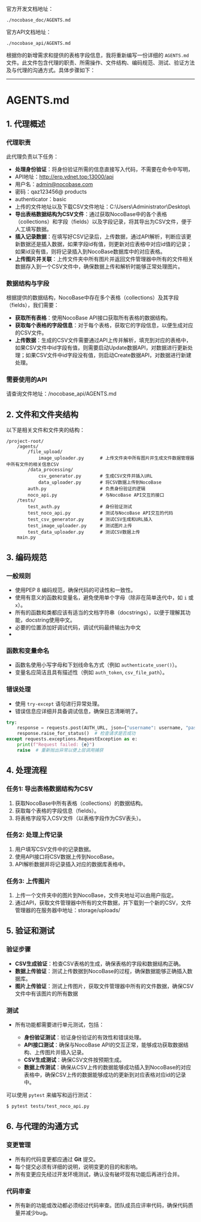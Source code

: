 官方开发文档地址：
```
./nocobase_doc/AGENTS.md
```
官方API文档地址：
```
./nocobase_api/AGENTS.md
```
根据你的新增需求和提供的表格字段信息，我将重新编写一份详细的 `AGENTS.md` 文件。此文件包含代理的职责、所需操作、文件结构、编码规范、测试、验证方法及与代理的沟通方式。具体步骤如下：

---

# AGENTS.md

## 1. 代理概述

### 代理职责

此代理负责以下任务：
* **处理身份验证**：将身份验证所需的信息直接写入代码，不需要在命令中写明，
*   API地址：http://erp.vdnet.top:13000/api
*   用户名：admin@nocobase.com
*   密码：qaz123456@ products
*   authenticator：basic
*   上传的文件地址以及下载CSV文件地址：C:\Users\Administrator\Desktop\
* **导出表格数据结构为CSV文件**：通过获取NocoBase中的各个表格（collections）和字段（fields）以及字段记录，将其导出为CSV文件，便于人工填写数据。
* **插入记录数据**：在填写好CSV记录后，上传数据，通过API解析，判断应该更新数据还是插入数据，如果字段id有值，则更新对应表格中对应id值的记录；如果id没有值，则将记录插入到NocoBase数据库中的对应表格。
* **上传图片并关联**：上传文件夹中所有图片并返回文件管理器中所有的文件相关数据存入到一个CSV文件中，确保数据上传和解析时能够正常处理图片。

### 数据结构与字段

根据提供的数据结构，NocoBase中存在多个表格（collections）及其字段（fields），我们需要：
* **获取所有表格**：使用NocoBase API接口获取所有表格的数据结构。
* **获取每个表格的字段信息**：对于每个表格，获取它的字段信息，以便生成对应的CSV文件。
* **上传数据**：生成的CSV文件需要通过API上传并解析，填充到对应的表格中，如果CSV文件中id字段有值，则需要启动Update数据API，对数据进行更新处理；如果CSV文件中id字段没有值，则启动Create数据API，对数据进行新建处理。

### 需要使用的API

请查询文件地址：/nocobase_api/AGENTS.md

## 2. 文件和文件夹结构

以下是相关文件和文件夹的结构：

```
/project-root/
    /agents/
        /file_upload/
            image_uploader.py      # 上传文件夹中所有图片并生成文件数据管理器中所有文件的相关信息CSV
        /data_processing/
            csv_generator.py       # 生成CSV文件并插入URL
            data_uploader.py       # 将CSV数据上传到NocoBase
        auth.py                    # 负责身份验证的逻辑
        noco_api.py                # 与NocoBase API交互的接口
    /tests/
        test_auth.py               # 身份验证测试
        test_noco_api.py           # 测试与NocoBase API交互的代码
        test_csv_generator.py      # 测试CSV生成和URL插入
        test_image_uploader.py     # 测试图片上传
        test_data_uploader.py      # 测试CSV数据上传
    main.py
```

## 3. 编码规范

### 一般规则

* 使用PEP 8 编码规范，确保代码的可读性和一致性。
* 使用有意义的函数和变量名，避免使用单个字母（除非在简单迭代中，如 `i` 或 `x`）。
* 所有的函数和类都应该有适当的文档字符串（docstrings），以便于理解其功能，docstring使用中文。
* 必要的位置添加好调试代码，调试代码最终输出为中文
* 
### 函数和变量命名

* 函数名使用小写字母和下划线命名方式（例如 `authenticate_user()`）。
* 变量名应简洁且具有描述性（例如 `auth_token`, `csv_file_path`）。

### 错误处理

* 使用 `try-except` 语句进行异常处理。
* 错误信息应详细并具备调试信息，确保日志清晰明了。

```python
try:
    response = requests.post(AUTH_URL, json={"username": username, "password": password})
    response.raise_for_status()  # 检查请求是否成功
except requests.exceptions.RequestException as e:
    print(f"Request failed: {e}")
    raise  # 重新抛出异常以便上层调用捕获
```

## 4. 处理流程

### 任务1: 导出表格数据结构为CSV

1. 获取NocoBase中所有表格（collections）的数据结构。
2. 获取每个表格的字段信息（fields）。
3. 将表格字段写入CSV文件（以表格字段作为CSV表头）。

### 任务2: 处理上传记录

1. 用户填写CSV文件中的记录数据。
2. 使用API接口将CSV数据上传到NocoBase。
3. API解析数据并将记录插入对应的数据库表格中。

### 任务3: 上传图片

1. 上传一个文件夹中的图片到NocoBase，文件夹地址可以由用户指定。
2. 通过API，获取文件管理器中所有的文件数据，并下载到一个新的CSV，文件管理器的在服务器中地址：storage/uploads/

## 5. 验证和测试

### 验证步骤

* **CSV生成验证**：检查CSV表格的生成，确保表格的字段和数据结构正确。
* **数据上传验证**：测试上传数据到NocoBase的过程，确保数据能够正确插入数据库。
* **图片上传验证**：测试上传图片，获取文件管理器中所有的文件数据，确保CSV文件中有该图片的所有数据

### 测试

* 所有功能都需要进行单元测试，包括：

  * **身份验证测试**：验证身份验证的有效性和错误处理。
  * **API接口测试**：确保与NocoBase API的交互正常，能够成功获取数据结构、上传图片并插入记录。
  * **CSV生成测试**：确保CSV文件按预期生成。
  * **数据上传测试**：确保从CSV上传的数据能够成功插入到NocoBase的对应表格中，确保CSV上传的数据能够成功的更新到对应表格对应id的记录中。

可以使用 `pytest` 来编写和运行测试：

```bash
$ pytest tests/test_noco_api.py
```

## 6. 与代理的沟通方式

### 变更管理

* 所有的代码变更都应通过 **Git** 提交。
* 每个提交必须有详细的说明，说明变更的目的和影响。
* 所有变更应先经过开发环境测试，确认没有破坏现有功能后再进行合并。

### 代码审查

* 所有新的功能或改动都必须经过代码审查。团队成员应评审代码，确保代码质量并减少bug。








